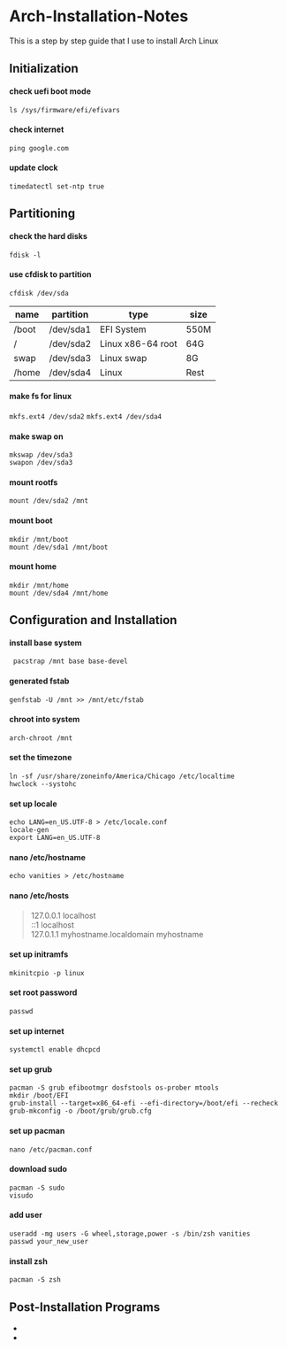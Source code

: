 # Arch-Installation-Notes
This is a step by step guide that I use to install Arch Linux

## Initialization
#### check uefi boot mode<br>
``` ls /sys/firmware/efi/efivars ```


#### check internet<br>
``` ping google.com ```
    
    
#### update clock<br>
``` timedatectl set-ntp true ```
    

## Partitioning
#### check the hard disks<br>
``` fdisk -l ```


#### use cfdisk to partition<br>
``` cfdisk /dev/sda ```



| name  | partition |  type               |   size  |
|-------|-----------|---------------------|---------|
| /boot | /dev/sda1 |  EFI System         |  550M   |
| /     | /dev/sda2 |  Linux x86-64 root  |   64G   |
| swap  | /dev/sda3 |  Linux swap         |  8G     |
| /home | /dev/sda4 |  Linux              |   Rest  |



#### make fs for linux<br>
```mkfs.ext4 /dev/sda2```
```mkfs.ext4 /dev/sda4```


#### make swap on<br>
``` mkswap /dev/sda3 ```<br>
``` swapon /dev/sda3 ```


#### mount rootfs<br>
``` mount /dev/sda2 /mnt ```


#### mount boot<br>
``` mkdir /mnt/boot ```<br>
``` mount /dev/sda1 /mnt/boot ```


#### mount home<br>
``` mkdir /mnt/home ```<br>
``` mount /dev/sda4 /mnt/home ```


## Configuration and Installation
#### install base system<br>
``` pacstrap /mnt base base-devel```


#### generated fstab<br>
``` genfstab -U /mnt >> /mnt/etc/fstab ```


#### chroot into system<br>
``` arch-chroot /mnt ```


#### set the timezone<br>
``` ln -sf /usr/share/zoneinfo/America/Chicago /etc/localtime ```<br>
``` hwclock --systohc ```


#### set up locale<br>
``` echo LANG=en_US.UTF-8 > /etc/locale.conf ```<br>
``` locale-gen ```<br>
``` export LANG=en_US.UTF-8 ```


#### nano /etc/hostname<br>
``` echo vanities > /etc/hostname ```


#### nano /etc/hosts<br>
> 127.0.0.1	localhost<br>
> ::1		localhost<br>
> 127.0.1.1	myhostname.localdomain	myhostname
    
    
#### set up initramfs<br>
``` mkinitcpio -p linux ```


#### set root password<br>
``` passwd ```


#### set up internet<br>
``` systemctl enable dhcpcd  ```


#### set up grub<br>
``` pacman -S grub efibootmgr dosfstools os-prober mtools ```<br>
``` mkdir /boot/EFI ```<br>
``` grub-install --target=x86_64-efi --efi-directory=/boot/efi --recheck ```<br>
``` grub-mkconfig -o /boot/grub/grub.cfg ```


#### set up pacman<br>
``` nano /etc/pacman.conf ```



#### download sudo<br>
``` pacman -S sudo ```<br>
``` visudo ```


#### add user<br>
``` useradd -mg users -G wheel,storage,power -s /bin/zsh vanities ```<br>
``` passwd your_new_user ```


#### install zsh<br>
``` pacman -S zsh ```


## Post-Installation Programs
*
*

